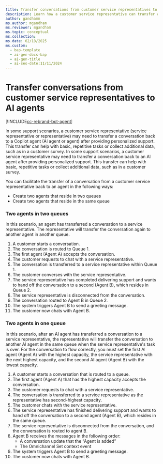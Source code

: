 ```yaml
---
title: Transfer conversations from customer service representatives to agents
description: Learn how a customer service representative can transfer a conversation back to an agent.
author: gandhamm
ms.author: mgandham
ms.reviewer: mgandham
ms.topic: conceptual
ms.collection:
ms.date: 02/18/2025
ms.custom:
  - bap-template
  - ai-gen-docs-bap
  - ai-gen-title
  - ai-seo-date:11/11/2024
---
```


# Transfer conversations from customer service representatives to AI agents

[!INCLUDE[cc-rebrand-bot-agent](../includes/cc-rebrand-bot-agent.md)]


In some support scenarios, a customer service representative (service representative or representative) may need to transfer a conversation back to a Copilot agent (AI agent or agent) after providing personalized support. This transfer can help with basic, repetitive tasks or collect additional data, such as in a customer survey.
In some support scenarios, a customer service representative may need to transfer a conversation back to an AI agent after providing personalized support. This transfer can help with basic, repetitive tasks or collect additional data, such as in a customer survey.

You can facilitate the transfer of a conversation from a customer service representative back to an agent in the following ways:

- Create two agents that reside in two queues
- Create two agents that reside in the same queue

### Two agents in two queues

In this scenario, an agent has transferred a conversation to a service representative. The representative will transfer the conversation again to another agent in another queue.

1. A customer starts a conversation.
2. The conversation is routed to Queue 1.
3. The first agent (Agent A) accepts the conversation.
4. The customer requests to chat with a service representative.
5. The conversation is transferred to a service representative within Queue 1.
6. The customer converses with the service representative.
7. The service representative has completed delivering support and wants to hand off the conversation to a second  (Agent B), which resides in Queue 2.
8. The service representative is disconnected from the conversation.
9. The conversation routed to Agent B in Queue 2.
10. The system triggers Agent B to send a greeting message.
11. The customer now chats with Agent B.

### Two agents in one queue

In this scenario, after an AI agent has transferred a conversation to a service representative, the representative will transfer the conversation to another AI agent in the same queue when the service representative's task is over. For the conversation to flow correctly, you must set the first AI agent (Agent A) with the highest capacity, the service representative with the next highest capacity, and the second AI agent (Agent B) with the lowest capacity.

1. A customer starts a conversation that is routed to a queue.
2. The first agent (Agent A) that has the highest capacity accepts the conversation.
3. The customer requests to chat with a service representative.
4. The conversation is transferred to a service representative as the representative has second-highest capacity.
5. The customer chats with the service representative.
6. The service representative has finished delivering support and wants to hand off the conversation to a second agent (Agent B), which resides in the same queue.
7. The service representative is disconnected from the conversation, and the conversation is routed to agent B.
8. Agent B receives the messages in the following order:
    - A conversation update that the “Agent is added”
    - The Omnichannel Set context event
9. The system triggers Agent B to send a greeting message.
10. The customer now chats with Agent B.
